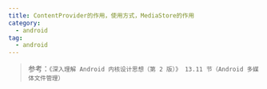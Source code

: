 ```yaml
---
title: ContentProvider的作用，使用方式，MediaStore的作用
category: 
  - android
tag:
  - android
---
```


> 参考：`《深入理解 Android 内核设计思想（第 2 版）》 13.11 节（Android 多媒体文件管理）`